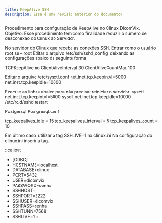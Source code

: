 ```yaml
---
title: KeepAlive SSH
description: Essa é uma revisão anterior do documento!
---
```


Procedimento para configuração de KeepAlive no Clinux DicomVix. Objetivo: Esse procedimento tem como finalidade reduzir o numero de desconexão do Clinux ao Servidor.

No servidor do Clinux que recebe as conexões SSH. Entrar como o usuário root su – root Editar o arquivo /etc/ssh/sshd_config, deixando as configurações abaixo da seguinte forma

TCPKeepAlive no ClientAliveInterval 30 ClientAliveCountMax 100

Editar o arquivo /etc/sysctl.conf net.inet.tcp.keepintvl=5000 net.inet.tcp.keepidle=10000

Execute as linhas abaixo para não precisar reiniciar o servidor. sysctl net.inet.tcp.keepintvl=5000 sysctl net.inet.tcp.keepidle=10000 /etc/rc.d/sshd restart

Postgresql Postgresql.conf

tcp_keepalives_idle = 15 tcp_keepalives_interval = 5 tcp_keepalives_count = 10

Em último caso, utilizar a tag SSHLIVE=1 no clinux.ini Na configuração do clinux.ini inserir a tag.

::callout
- [ODBC]
- HOSTNAME=localhost
- DATABASE=clinux
- PORT=5432
- USER=dicomvix
- PASSWORD=senha
- SSHHOST= 
- SSHPORT=2222
- SSHUSER=dicomvix
- SSHPASS=senha
- SSHTUNN=7568
- SSHLIVE=1
::